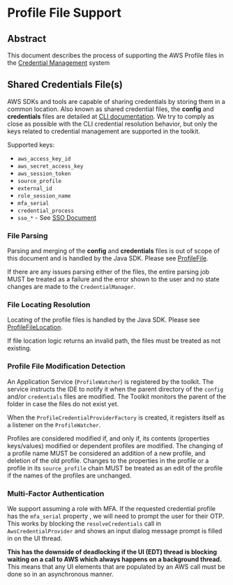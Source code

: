 # Profile File Support

## Abstract

This document describes the process of supporting the AWS Profile files in the [Credential Management](credentialManagement.md) system

## Shared Credentials File(s)

AWS SDKs and tools are capable of sharing credentials by storing them in a common location. Also known as shared credential files, the **config** and 
**credentials** files are detailed at [CLI documentation][CliConfigDocs]. We try to comply as close as possible with the CLI credential resolution behavior, 
but only the keys related to credential management are supported in the toolkit. 

Supported keys:
* `aws_access_key_id`
* `aws_secret_access_key`
* `aws_session_token`
* `source_profile`
* `external_id`
* `role_session_name`
* `mfa_serial`
* `credential_process`
* `sso_*` - See [SSO Document](ssoSupport.md)

### File Parsing
Parsing and merging of the **config** and **credentials** files is out of scope of this document and is handled by the Java SDK. Please see [ProfileFile](https://github.com/aws/aws-sdk-java-v2/blob/master/core/profiles/src/main/java/software/amazon/awssdk/profiles/ProfileFile.java).

If there are any issues parsing either of the files, the entire parsing job MUST be treated as a failure and the error shown to the user and no state changes 
are made to the `CredentialManager`.

### File Locating Resolution
Locating of the profile files is handled by the Java SDK. Please see [ProfileFileLocation](https://github.com/aws/aws-sdk-java-v2/blob/master/core/profiles/src/main/java/software/amazon/awssdk/profiles/ProfileFileLocation.java).

If file location logic returns an invalid path, the files must be treated as not existing.

### Profile File Modification Detection

An Application Service (`ProfileWatcher`) is registered by the toolkit. The service instructs the IDE to notify it when the parent directory of the `config` 
and/or `credentials` files are modified. The Toolkit monitors the parent of the folder in case the files do not exist yet.

When the `ProfileCredentialProviderFactory` is created, it registers itself as a listener on the `ProfileWatcher`.

Profiles are considered modified if, and only if, its contents (properties keys/values) modified or dependent profiles are modified. The changing of a profile
name MUST be considered an addition of a new profile, and deletion of the old profile. Changes to the properties in the profile or a profile in its 
`source_profile` chain MUST be treated as an edit of the profile if the names of the profiles are unchanged.

### Multi-Factor Authentication

We support assuming a role with MFA. If the requested credential profile has the `mfa_serial` property , we will need to prompt the user for their OTP. 
This works by blocking the `resolveCredentials` call in `AwsCredentialProvider` and shows an input dialog message prompt is filled in on the UI thread.

**This has the downside of deadlocking if the UI (EDT) thread is blocking waiting on a call to AWS which always happens on a background thread.** This means
that any UI elements that are populated by an AWS call must be done so in an asynchronous manner.

[CliConfigDocs]: https://docs.aws.amazon.com/cli/latest/topic/config-vars.html#credentials
